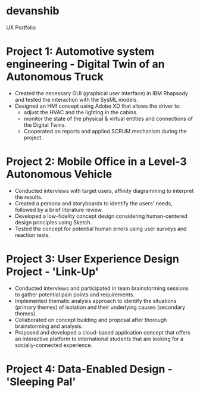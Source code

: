 # devanshib
UX Portfolio
# Project 1: Automotive system engineering - Digital Twin of an Autonomous Truck
- Created the necessary GUI (graphical user interface) in IBM Rhapsody and tested the interaction with the SysML models.
- Designed an HMI concept using Adobe XD that allows the driver to:
    - adjust the HVAC and the lighting in the cabins.
    - monitor the state of the physical & virtual entities and connections of the Digital Twins.
    - Cooperated on reports and applied SCRUM mechanism during the project.

# Project 2: Mobile Office in a Level-3 Autonomous Vehicle 
- Conducted interviews with target users, affinity diagramming to interpret the results.
- Created a persona and storyboards to identify the users' needs, followed by a brief literature review.
- Developed a low-fidelity concept design considering human-centered design principles using Sketch.  
- Tested the concept for potential human errors using user surveys and reaction tests. 

# Project 3: User Experience Design Project - 'Link-Up'
- Conducted interviews and participated in team brainstorming sessions to gather potential pain points and requirements.
[](https://github.com/Devanshib05/devanshib/blob/main/images/LinkUp1.jpg) 
- Implemented thematic analysis approach to identify the situations (primary themes) of isolation and their underlying causes (secondary themes).
[](https://github.com/Devanshib05/devanshib/blob/main/images/LinkUp2.jpg)
- Collaborated on concept building and proposal after thorough brainstorming and analysis. 
- Proposed and developed a cloud-based application concept that offers an interactive platform to international students that are looking for a socially-connected experience. 

# Project 4: Data-Enabled Design - 'Sleeping Pal'
[](https://github.com/Devanshib05/devanshib/blob/main/images/Data-enabled%20design%20-%20Brainstorming.jpg)
